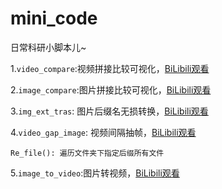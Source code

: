 # mini_code

日常科研小脚本儿~

1.`video_compare`:视频拼接比较可视化，[BiLibili观看](https://www.bilibili.com/video/BV1vP4y127gy/?spm_id_from=333.999.0.0&vd_source=1d5df1f3ef5b9d878809e5674ac44906) 

2.`image_compare`:图片拼接比较可视化，[BiLibili观看](https://www.bilibili.com/video/BV1MR4y1Z7ZT/?vd_source=1d5df1f3ef5b9d878809e5674ac44906)

3.`img_ext_tras`:
图片后缀名无损转换，[BiLibili观看](https://www.bilibili.com/video/BV15B4y177Bi/?spm_id_from=333.999.0.0&vd_source=1d5df1f3ef5b9d878809e5674ac44906)

4.`video_gap_image`:
视频间隔抽帧，[BiLibili观看](https://www.bilibili.com/video/BV1te4y1b71V/?spm_id_from=333.999.0.0&vd_source=1d5df1f3ef5b9d878809e5674ac44906)

    Re_file(): 遍历文件夹下指定后缀所有文件

5.`image_to_video`:图片转视频，[BiLibili观看](https://www.bilibili.com/video/BV1vP4y127gy/?spm_id_from=333.999.0.0&vd_source=1d5df1f3ef5b9d878809e5674ac44906)


